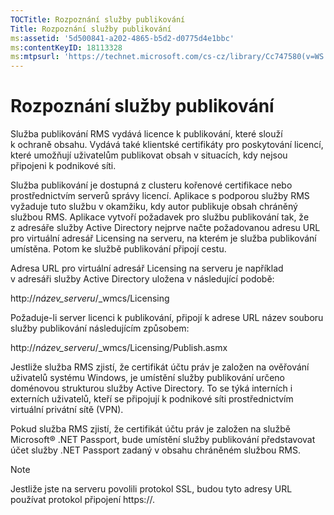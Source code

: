 ```yaml
---
TOCTitle: Rozpoznání služby publikování
Title: Rozpoznání služby publikování
ms:assetid: '5d500841-a202-4865-b5d2-d0775d4e1bbc'
ms:contentKeyID: 18113328
ms:mtpsurl: 'https://technet.microsoft.com/cs-cz/library/Cc747580(v=WS.10)'
---
```


Rozpoznání služby publikování
=============================

Služba publikování RMS vydává licence k publikování, které slouží k ochraně obsahu. Vydává také klientské certifikáty pro poskytování licencí, které umožňují uživatelům publikovat obsah v situacích, kdy nejsou připojeni k podnikové síti.

Služba publikování je dostupná z clusteru kořenové certifikace nebo prostřednictvím serverů správy licencí. Aplikace s podporou služby RMS vyžaduje tuto službu v okamžiku, kdy autor publikuje obsah chráněný službou RMS. Aplikace vytvoří požadavek pro službu publikování tak, že z adresáře služby Active Directory nejprve načte požadovanou adresu URL pro virtuální adresář Licensing na serveru, na kterém je služba publikování umístěna. Potom ke službě publikování připojí cestu.

Adresa URL pro virtuální adresář Licensing na serveru je například v adresáři služby Active Directory uložena v následující podobě:

http://*název\_serveru*/\_wmcs/Licensing

Požaduje-li server licenci k publikování, připojí k adrese URL název souboru služby publikování následujícím způsobem:

http://*název\_serveru*/\_wmcs/Licensing/Publish.asmx

Jestliže služba RMS zjistí, že certifikát účtu práv je založen na ověřování uživatelů systému Windows, je umístění služby publikování určeno doménovou strukturou služby Active Directory. To se týká interních i externích uživatelů, kteří se připojují k podnikové síti prostřednictvím virtuální privátní sítě (VPN).

Pokud služba RMS zjistí, že certifikát účtu práv je založen na službě Microsoft® .NET Passport, bude umístění služby publikování představovat účet služby .NET Passport zadaný v obsahu chráněném službou RMS.

> [!NOTE]
> Jestliže jste na serveru povolili protokol SSL, budou tyto adresy URL používat protokol připojení https://. 
